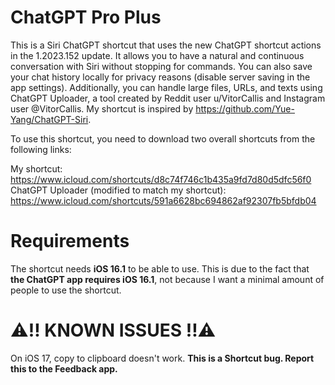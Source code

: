 # ChatGPT Pro Plus

This is a Siri ChatGPT shortcut that uses the new ChatGPT shortcut actions in the 1.2023.152 update. It allows you to have a natural and continuous conversation with Siri without stopping for commands. You can also save your chat history locally for privacy reasons (disable server saving in the app settings). Additionally, you can handle large files, URLs, and texts using ChatGPT Uploader, a tool created by Reddit user u/VitorCallis and Instagram user @VitorCallis. My shortcut is inspired by https://github.com/Yue-Yang/ChatGPT-Siri.

To use this shortcut, you need to download two overall shortcuts from the following links:

My shortcut: https://www.icloud.com/shortcuts/d8c74f746c1b435a9fd7d80d5dfc56f0 ChatGPT Uploader (modified to match my shortcut): https://www.icloud.com/shortcuts/591a6628bc694862af92307fb5bfdb04

# Requirements
The shortcut needs **iOS 16.1** to be able to use. This is due to the fact that **the ChatGPT app requires iOS 16.1**, not because I want a minimal amount of people to use the shortcut.

# ⚠️‼️ KNOWN ISSUES ‼️⚠️
On iOS 17, copy to clipboard doesn't work. **This is a Shortcut bug. Report this to the Feedback app.**
